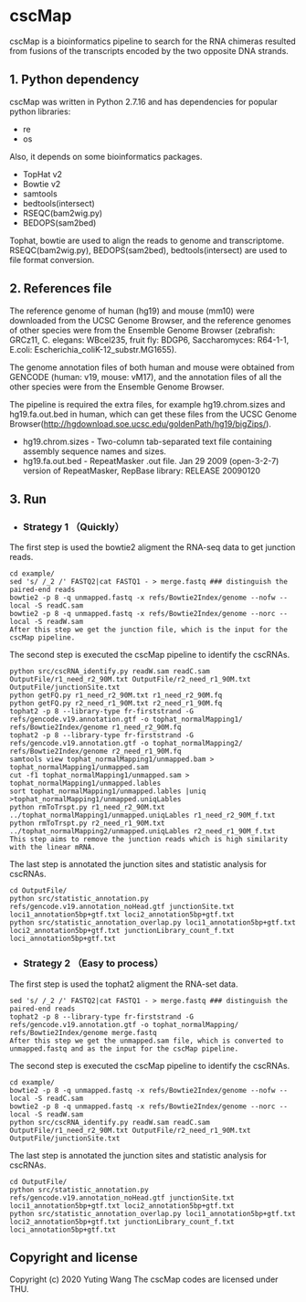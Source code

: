 # cscMap
cscMap is a bioinformatics pipeline to search for the RNA chimeras resulted from fusions of the transcripts encoded by the two opposite DNA strands.
## 1. Python dependency
cscMap was written in Python 2.7.16 and has dependencies for popular python libraries:

* re
* os

Also, it depends on some bioinformatics packages.

* TopHat v2
* Bowtie v2
* samtools
* bedtools(intersect)
* RSEQC(bam2wig.py)
* BEDOPS(sam2bed)

Tophat, bowtie are used to align the reads to genome and transcriptome.
RSEQC(bam2wig.py), BEDOPS(sam2bed), bedtools(intersect) are used to file format conversion.

## 2. References file
The reference genome of human (hg19) and mouse (mm10) were downloaded from the UCSC Genome Browser, and the reference genomes of other species were from the Ensemble Genome Browser (zebrafish: GRCz11, C. elegans: WBcel235, fruit fly: BDGP6, Saccharomyces: R64-1-1, E.coli: Escherichia_coliK-12_substr.MG1655). 

The genome annotation files of both human and mouse were obtained from GENCODE (human: v19, mouse: vM17), and the annotation files of all the other species were from the Ensemble Genome Browser. 

The pipeline is required the extra files, for example hg19.chrom.sizes and hg19.fa.out.bed in human, which can get these files from the UCSC Genome Browser(http://hgdownload.soe.ucsc.edu/goldenPath/hg19/bigZips/).
* hg19.chrom.sizes - Two-column tab-separated text file containing assembly sequence names and sizes.
* hg19.fa.out.bed - RepeatMasker .out file. Jan 29 2009 (open-3-2-7) version of RepeatMasker, RepBase library: RELEASE 20090120

## 3. Run
* ### Strategy 1 （Quickly）
The first step is used the bowtie2 aligment the RNA-seq data to get junction reads.
```
cd example/
sed 's/ /_2 /' FASTQ2|cat FASTQ1 - > merge.fastq ### distinguish the paired-end reads
bowtie2 -p 8 -q unmapped.fastq -x refs/Bowtie2Index/genome --nofw --local -S readC.sam
bowtie2 -p 8 -q unmapped.fastq -x refs/Bowtie2Index/genome --norc --local -S readW.sam
After this step we get the junction file, which is the input for the cscMap pipeline.
```
The second step is executed the cscMap pipeline to identify the cscRNAs.
```
python src/cscRNA_identify.py readW.sam readC.sam OutputFile/r1_need_r2_90M.txt OutputFile/r2_need_r1_90M.txt OutputFile/junctionSite.txt
python getFQ.py r1_need_r2_90M.txt r1_need_r2_90M.fq
python getFQ.py r2_need_r1_90M.txt r2_need_r1_90M.fq
tophat2 -p 8 --library-type fr-firststrand -G refs/gencode.v19.annotation.gtf -o tophat_normalMapping1/ refs/Bowtie2Index/genome r1_need_r2_90M.fq
tophat2 -p 8 --library-type fr-firststrand -G refs/gencode.v19.annotation.gtf -o tophat_normalMapping2/ refs/Bowtie2Index/genome r2_need_r1_90M.fq
samtools view tophat_normalMapping1/unmapped.bam > tophat_normalMapping1/unmapped.sam
cut -f1 tophat_normalMapping1/unmapped.sam > tophat_normalMapping1/unmapped.lables
sort tophat_normalMapping1/unmapped.lables |uniq >tophat_normalMapping1/unmapped.uniqLables
python rmToTrspt.py r1_need_r2_90M.txt ../tophat_normalMapping1/unmapped.uniqLables r1_need_r2_90M_f.txt
python rmToTrspt.py r2_need_r1_90M.txt ../tophat_normalMapping2/unmapped.uniqLables r2_need_r1_90M_f.txt
This step aims to remove the junction reads which is high similarity with the linear mRNA.
```
The last step is annotated the junction sites and statistic analysis for cscRNAs.
```
cd OutputFile/
python src/statistic_annotation.py refs/gencode.v19.annotation_noHead.gtf junctionSite.txt loci1_annotation5bp+gtf.txt loci2_annotation5bp+gtf.txt
python src/statistic_annotation_overlap.py loci1_annotation5bp+gtf.txt loci2_annotation5bp+gtf.txt junctionLibrary_count_f.txt loci_annotation5bp+gtf.txt
```

* ### Strategy 2 （Easy to process）
The first step is used the tophat2 aligment the RNA-set data.
```
sed 's/ /_2 /' FASTQ2|cat FASTQ1 - > merge.fastq ### distinguish the paired-end reads
tophat2 -p 8 --library-type fr-firststrand -G refs/gencode.v19.annotation.gtf -o tophat_normalMapping/ refs/Bowtie2Index/genome merge.fastq
After this step we get the unmapped.sam file, which is converted to unmapped.fastq and as the input for the cscMap pipeline.
```
The second step is executed the cscMap pipeline to identify the cscRNAs.
```
cd example/
bowtie2 -p 8 -q unmapped.fastq -x refs/Bowtie2Index/genome --nofw --local -S readC.sam
bowtie2 -p 8 -q unmapped.fastq -x refs/Bowtie2Index/genome --norc --local -S readW.sam
python src/cscRNA_identify.py readW.sam readC.sam OutputFile/r1_need_r2_90M.txt OutputFile/r2_need_r1_90M.txt OutputFile/junctionSite.txt
```
The last step is annotated the junction sites and statistic analysis for cscRNAs.
```
cd OutputFile/
python src/statistic_annotation.py refs/gencode.v19.annotation_noHead.gtf junctionSite.txt loci1_annotation5bp+gtf.txt loci2_annotation5bp+gtf.txt
python src/statistic_annotation_overlap.py loci1_annotation5bp+gtf.txt loci2_annotation5bp+gtf.txt junctionLibrary_count_f.txt loci_annotation5bp+gtf.txt
```

## Copyright and license
Copyright (c) 2020 Yuting Wang
The cscMap codes are licensed under THU.

